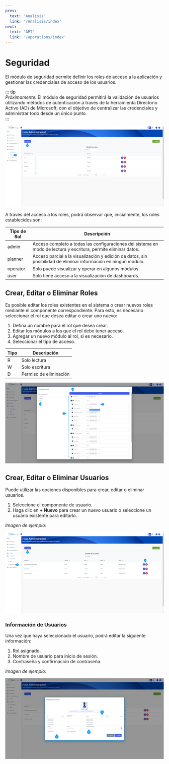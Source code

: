 ```yaml
---
prev:
  text: 'Analisis'
  link: '/Analisis/index'
next:
  text: 'API'
  link: '/operations/index'
---
```

# Seguridad  

El módulo de seguridad permite definir los roles de acceso a la aplicación y gestionar las credenciales de acceso de los usuarios.  

::: tip  
*Próximamente:* El módulo de seguridad permitirá la validación de usuarios utilizando métodos de autenticación a través de la herramienta Directorio Activo (AD) de Microsoft, con el objetivo de centralizar las credenciales y administrar todo desde un único punto.  
:::  

![Roles](..//seguridad/assets/images/roles.png)  

A través del acceso a los roles, podrá observar que, inicialmente, los roles establecidos son:  

| Tipo de Rol | Descripción                                                                                     |  
|-------------|-------------------------------------------------------------------------------------------------|  
| admin       | Acceso completo a todas las configuraciones del sistema en modo de lectura y escritura, permite eliminar datos. |  
| planner     | Acceso parcial a la visualización y edición de datos, sin posibilidad de eliminar información en ningún módulo. |  
| operator    | Solo puede visualizar y operar en algunos módulos.                                           |  
| user        | Solo tiene acceso a la visualización de dashboards.                                           |  

## Crear, Editar o Eliminar Roles  

Es posible editar los roles existentes en el sistema o crear nuevos roles mediante el componente correspondiente. Para esto, es necesario seleccionar el rol que desea editar o crear uno nuevo:  

1. Defina un nombre para el rol que desea crear.  
2. Editar los módulos a los que el rol debe tener acceso.  
3. Agregar un nuevo módulo al rol, si es necesario.  
4. Seleccionar el tipo de acceso.  

| Tipo | Descripción            |  
|------|------------------------|  
| R    | Solo lectura           |  
| W    | Solo escritura         |  
| D    | Permiso de eliminación  |  

![Configuración de Roles](..//seguridad/assets/images/conf_roles.png)  

## Crear, Editar o Eliminar Usuarios  

Puede utilizar las opciones disponibles para crear, editar o eliminar usuarios.  

1. Seleccione el componente de usuario.  
2. Haga clic en **+ Nuevo** para crear un nuevo usuario o seleccione un usuario existente para editarlo.  

*Imagen de ejemplo:*  

![Usuarios](..//seguridad/assets/images/usuarios.png)  

### Información de Usuarios  

Una vez que haya seleccionado el usuario, podrá editar la siguiente información:  

1. Rol asignado.  
2. Nombre de usuario para inicio de sesión.  
3. Contraseña y confirmación de contraseña.  

*Imagen de ejemplo:*  

![Crear Usuario](..//seguridad/assets/images/usuarios_crear.png)  